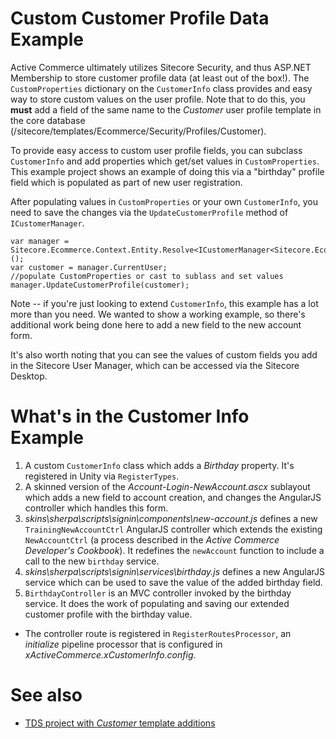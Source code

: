 ﻿Custom Customer Profile Data Example
========

Active Commerce ultimately utilizes Sitecore Security, and thus ASP.NET Membership to store customer profile data
(at least out of the box!). The `CustomProperties` dictionary on the `CustomerInfo` class provides and easy way
to store custom values on the user profile. Note that to do this, you **must** add a field of the same name to the
*Customer* user profile template in the core database (/sitecore/templates/Ecommerce/Security/Profiles/Customer).

To provide easy access to custom user profile fields, you can subclass `CustomerInfo` and add properties which
get/set values in `CustomProperties`. This example project shows an example of doing this via a "birthday"
profile field which is populated as part of new user registration.

After populating values in `CustomProperties` or your own `CustomerInfo`, you need to save the changes via the
`UpdateCustomerProfile` method of `ICustomerManager`.

    var manager = Sitecore.Ecommerce.Context.Entity.Resolve<ICustomerManager<Sitecore.Ecommerce.DomainModel.Users.CustomerInfo>>();
    var customer = manager.CurrentUser;
    //populate CustomProperties or cast to sublass and set values
    manager.UpdateCustomerProfile(customer);

Note -- if you're just looking to extend `CustomerInfo`, this example has a lot more than you need. We wanted to
show a working example, so there's additional work being done here to add a new field to the new account form.

It's also worth noting that you can see the values of custom fields you add in the Sitecore User Manager, which can be accessed
via the Sitecore Desktop.

# What's in the Customer Info Example
1. A custom `CustomerInfo` class which adds a *Birthday* property. It's registered in Unity via `RegisterTypes`.
2. A skinned version of the *Account-Login-NewAccount.ascx* sublayout which adds a new field to account creation, and changes the AngularJS controller which handles this form.
3. *skins\sherpa\scripts\signin\components\new-account.js* defines a new `TrainingNewAccountCtrl` AngularJS controller which extends the existing `NewAccountCtrl`
(a process described in the *Active Commerce Developer's Cookbook*). It redefines the `newAccount` function to include a call to the new `birthday` service.
4. *skins\sherpa\scripts\signin\services\birthday.js* defines a new AngularJS service which can be used to save the value of the added birthday field.
5. `BirthdayController` is an MVC controller invoked by the birthday service. It does the work of populating and saving our extended customer profile with the birthday value.
* The controller route is registered in `RegisterRoutesProcessor`, an *initialize* pipeline processor that is configured in *xActiveCommerce.xCustomerInfo.config*.

# See also
* [TDS project with *Customer* template additions](../ActiveCommerce.Training.CustomerInfo.Sitecore.Core)